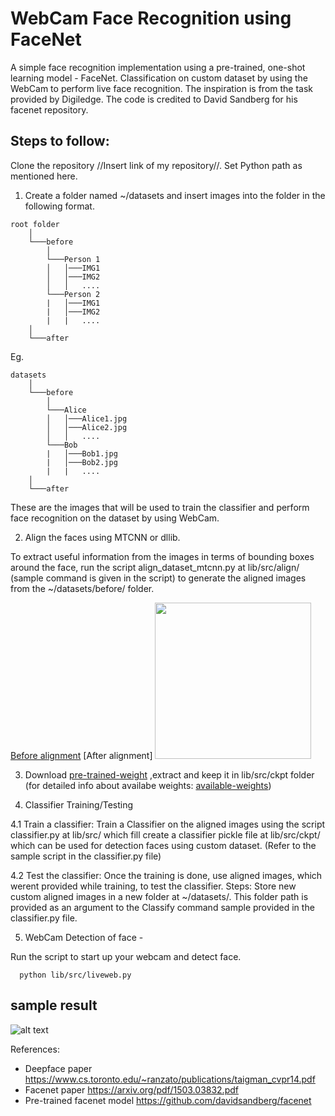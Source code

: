# WebCam Face Recognition using FaceNet 

A simple face recognition implementation using a pre-trained, one-shot learning model - FaceNet. Classification on custom dataset by using the WebCam to perform live face recognition. The inspiration is from the task provided by Digiledge. The code is credited to David Sandberg for his facenet repository.

## Steps to follow:

Clone the repository //Insert link of my repository//. Set Python path as mentioned here. 
1. Create a folder named ~/datasets and insert images into the folder in the following format. 
```
root folder 
    │
    └───before
        │
        └───Person 1
        │   │───IMG1
        │   │───IMG2
        │   │   ....
        └───Person 2
        |   │───IMG1
        |   │───IMG2
        |   |   ....
    │
    └───after
```
Eg.
```
datasets
    │
    └───before
        │
        └───Alice
        │   │───Alice1.jpg
        │   │───Alice2.jpg
        │   │   ....
        └───Bob
        |   │───Bob1.jpg
        |   │───Bob2.jpg
        |   |   ....
    │
    └───after
```
These are the images that will be used to train the classifier and perform face recognition on the dataset by using WebCam. 

2. Align the faces using MTCNN or dllib. 

To extract useful information from the images in terms of bounding boxes around the face, run the script align_dataset_mtcnn.py at lib/src/align/ (sample command is given in the script) to generate the aligned images from the ~/datasets/before/ folder. 

[Before alignment](https://github.com/akshayraghavan21/Face_Recognition_Using_Facenet/blob/master/Static/MVIMG_20191005_195238_0.png)   [After alignment] <img src="https://github.com/akshayraghavan21/Face_Recognition_Using_Facenet/blob/master/Static/MVIMG_20191005_195238_0.png"  width="250" height="250" /> 

3. Download [pre-trained-weight](https://drive.google.com/open?id=1R77HmFADxe87GmoLwzfgMu_HY0IhcyBz) ,extract and keep it in lib/src/ckpt folder (for detailed info about availabe weights: [available-weights](https://github.com/davidsandberg/facenet#pre-trained-models)) 

4. Classifier Training/Testing

  4.1 Train a classifier: Train a Classifier on the aligned images using the script classifier.py at lib/src/ which fill create a classifier pickle file at lib/src/ckpt/ which can be used for detection faces using custom dataset. (Refer to the sample script in the classifier.py file)

  4.2 Test the classifier: Once the training is done, use aligned images, which werent provided while training, to test the classifier. 
    Steps:
      Store new custom aligned images in a new folder at ~/datasets/. This folder path is provided as an argument to the Classify command sample provided in the classifier.py file. 
      
 
5. WebCam Detection of face - 

Run the script to start up your webcam and detect face. 
```
  python lib/src/liveweb.py
```
 
 ## sample result 
 
 ![alt text](https://github.com/akshayraghavan21/Face_Recognition_Using_Facenet/blob/master/Static/Screen%20Shot%202019-10-16%20at%204.16.41%20AM.png)
  


References:

* Deepface paper https://www.cs.toronto.edu/~ranzato/publications/taigman_cvpr14.pdf
* Facenet paper https://arxiv.org/pdf/1503.03832.pdf
* Pre-trained facenet model https://github.com/davidsandberg/facenet

